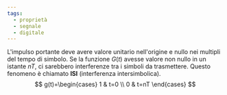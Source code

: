 ```yaml
---
tags:
  - proprietà
  - segnale
  - digitale
---
```

L'impulso portante deve avere valore unitario nell'origine e nullo nei multipli del tempo di simbolo. Se la funzione $G(t)$ avesse valore non nullo in un istante $nT$, ci sarebbero interferenze tra i simboli da trasmettere. Questo fenomeno è chiamato **ISI** (interferenza intersimbolica).
$$
g(t)=\begin{cases}
1 & t=0 \\
0 & t=nT
\end{cases}
$$
